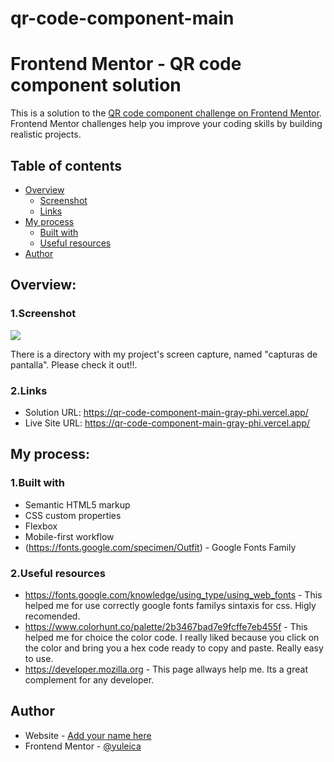 # qr-code-component-main
# Frontend Mentor - QR code component solution

This is a solution to the [QR code component challenge on Frontend Mentor](https://www.frontendmentor.io/challenges/qr-code-component-iux_sIO_H). Frontend Mentor challenges help you improve your coding skills by building realistic projects. 

## Table of contents

- [Overview](#overview)
  - [Screenshot](#1.screenshot)
  - [Links](#2.links)
- [My process](#my-process)
  - [Built with](#1.built-with)
  - [Useful resources](#2.useful-resources)
- [Author](#author)



## Overview:

### 1.Screenshot

![](./screenshot.jpg)

There is a directory with my project's screen capture, named "capturas de pantalla". Please check it out!!.



### 2.Links

- Solution URL: https://qr-code-component-main-gray-phi.vercel.app/
- Live Site URL: https://qr-code-component-main-gray-phi.vercel.app/

## My process:

### 1.Built with

- Semantic HTML5 markup
- CSS custom properties
- Flexbox
- Mobile-first workflow
- (https://fonts.google.com/specimen/Outfit) - Google Fonts Family 




### 2.Useful resources

- https://fonts.google.com/knowledge/using_type/using_web_fonts - This helped me for use correctly google fonts familys sintaxis for css. Higly recomended.
- https://www.colorhunt.co/palette/2b3467bad7e9fcffe7eb455f - This helped me for choice the color code. I really liked because you click on the color and bring you a hex code ready to copy and paste. Really easy to use.
- https://developer.mozilla.org - This page allways help me. Its a great complement for any developer.


## Author

- Website - [Add your name here](https://www.your-site.com)
- Frontend Mentor - [@yuleica](https://www.frontendmentor.io/profile/yuleica)




